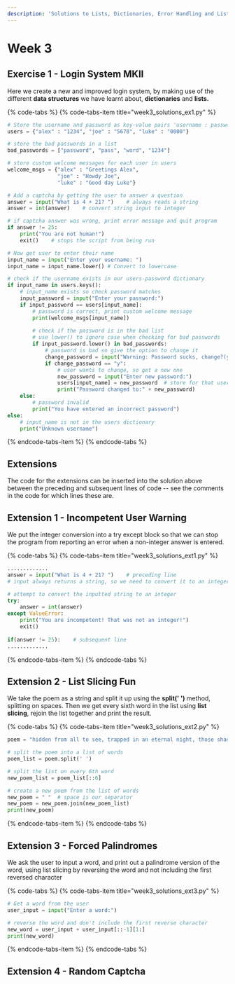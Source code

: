 ```yaml
---
description: 'Solutions to Lists, Dictionaries, Error Handling and List Slicing'
---
```


# Week 3

## Exercise 1 - Login System MKII

Here we create a new and improved login system, by making use of the different **data structures** we have learnt about, **dictionaries** and **lists.**

{% code-tabs %}
{% code-tabs-item title="week3\_solutions\_ex1.py" %}
```python
# Store the username and password as key-value pairs 'username : password'
users = {"alex" : "1234", "joe" : "5678", "luke" : "0000"}

# store the bad passwords in a list
bad_passwords = ["password", "pass", "word", "1234"]

# store custom welcome messages for each user in users
welcome_msgs = {"alex" : "Greetings Alex", 
                "joe" : "Howdy Joe", 
                "luke" : "Good day Luke"}

# Add a captcha by getting the user to answer a question
answer = input("What is 4 + 21? ")    # always reads a string
answer = int(answer)    # convert string input to integer

# if captcha answer was wrong, print error message and quit program
if answer != 25:
    print("You are not human!")
    exit()    # stops the script from being run

# Now get user to enter their name
input_name = input("Enter your username: ")
input_name = input_name.lower() # Convert to lowercase

# check if the username exists in our users-password dictionary
if input_name in users.keys():
    # input_name exists so check password matches
    input_password = input("Enter your password:")
    if input_password == users[input_name]:
        # password is correct, print custom welcome message
        print(welcome_msgs[input_name])
        
        # check if the password is in the bad list
        # use lower() to ignore case when checking for bad passwords
        if input_password.lower() in bad_passwords:
            # password is bad so give the option to change it
            change_password = input("Warning: Password sucks, change?(y/n):")
            if change_password == "y":
                # user wants to change, so get a new one
                new_password = input("Enter new password:")
                users[input_name] = new_password  # store for that user
                print("Password changed to:" + new_password)
    else:
        # password invalid
        print("You have entered an incorrect password")
else:
    # input_name is not in the users dictionary
    print("Unknown username")
```
{% endcode-tabs-item %}
{% endcode-tabs %}

## Extensions

The code for the extensions can be inserted into the solution above between the preceding and subsequent lines of code -- see the comments in the code for which lines these are.

## Extension 1 - Incompetent User Warning

We put the integer conversion into a try except block so that we can stop the program from reporting an error when a non-integer answer is entered.

{% code-tabs %}
{% code-tabs-item title="week3\_solutions\_ext1.py" %}
```python
.............
answer = input("What is 4 + 21? ")    # preceding line
# input always returns a string, so we need to convert it to an integer

# attempt to convert the inputted string to an integer
try:
    answer = int(answer)
except ValueError:
    print("You are incompetent! That was not an integer!")
    exit()
    
if(answer != 25):    # subsequent line
.............
```
{% endcode-tabs-item %}
{% endcode-tabs %}

## Extension 2 - List Slicing Fun

We take the poem as a string and split it up using the **split\(' '\)**  method, splitting on spaces. Then we get every sixth word in the list using **list slicing**, rejoin the list together and print the result.

{% code-tabs %}
{% code-tabs-item title="week3\_solutions\_ext2.py" %}
```python
poem = "hidden from all to see, trapped in an eternal night, those shadows plain surrounding me, no sunrise in sight"

# split the poem into a list of words
poem_list = poem.split(' ')

# split the list on every 6th word
new_poem_list = poem_list[::6]

# create a new poem from the list of words
new_poem = " "  # space is our separator
new_poem = new_poem.join(new_poem_list)
print(new_poem)
```
{% endcode-tabs-item %}
{% endcode-tabs %}

## Extension 3 - Forced Palindromes

We ask the user to input a word, and print out a palindrome version of the word, using list slicing by reversing the word and not including the first reversed character

{% code-tabs %}
{% code-tabs-item title="week3\_solutions\_ext3.py" %}
```python
# Get a word from the user
user_input = input("Enter a word:")

# reverse the word and don't include the first reverse character
new_word = user_input + user_input[::-1][1:]
print(new_word)
```
{% endcode-tabs-item %}
{% endcode-tabs %}

## Extension 4 - Random Captcha



